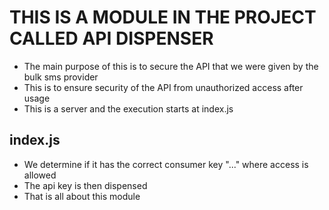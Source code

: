 # THIS IS A MODULE IN THE PROJECT CALLED API DISPENSER
- The main purpose of this is to secure the API that we were given by the bulk sms provider
- This is to ensure security of the API from unauthorized access after usage
- This is a server and the execution starts at index.js

## index.js
- We determine if it has the correct consumer key "..." where access is allowed 
- The api key is then dispensed
- That is all about this module